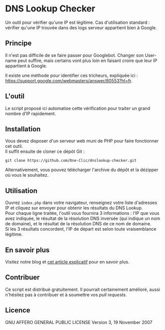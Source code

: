 # DNS Lookup Checker

Un outil pour vérifier qu'une IP est légitime. 
Cas d'utilisation standard : vérifier qu'une IP trouvée dans des logs serveur appartient bien à Google.  

## Principe

Il n'est pas difficile de se faire passer pour Googlebot. Changer son User-name peut suffire, mais certains vont plus loin en faisant croire que leur IP appartient à Google.  

Il existe une méthode pour identifier ces tricheurs, expliquée ici : <https://support.google.com/webmasters/answer/80553?hl=fr>.  

## L'outil

Le script proposé ici automatise cette vérification pour traiter un grand nombre d'IP rapidement.  

## Installation

Vous devez disposer d'un serveur web muni de PHP pour faire fonctionner cet outil.  
Il suffit ensuite de cloner ce dépôt Git :  

    git clone https://github.com/One-Clic/dnslookup-checker.git  

Alternativement, vous pouvez télécharger l'archive du dépôt et la dézipper où vous le souhaitez.

## Utilisation

Ouvrez `index.php` dans votre navigateur, renseignez votre liste d'adresses IP et cliquez sur envoyer pour obtenir les résultats du DNS Lookup.  
Pour chaque ligne traitée, l'outil vous fournira 3 informations : l'IP que vous avez indiquée, le résultat de la résolution DNS inversée (qui indique un nom de domaine), et le résultat de la résolution DNS de ce nom de domaine.  
Si les 3 résultats concordent, l'IP de départ est selon toute vraisemblance légitime.

## En savoir plus

Visitez notre blog et [cet article explicatif](http://clustaar.com/blog/analyse-de-logs-googlebot-dissocier-vrai-faux/) pour en savoir plus.  

## Contribuer

Ce script est distribué gratuitement. Il pourrait certainement amélioré, aussi n'hésitez pas à contribuer et à soumettre vos _pull requests_.  

## Licence

GNU AFFERO GENERAL PUBLIC LICENSE
Version 3, 19 November 2007
